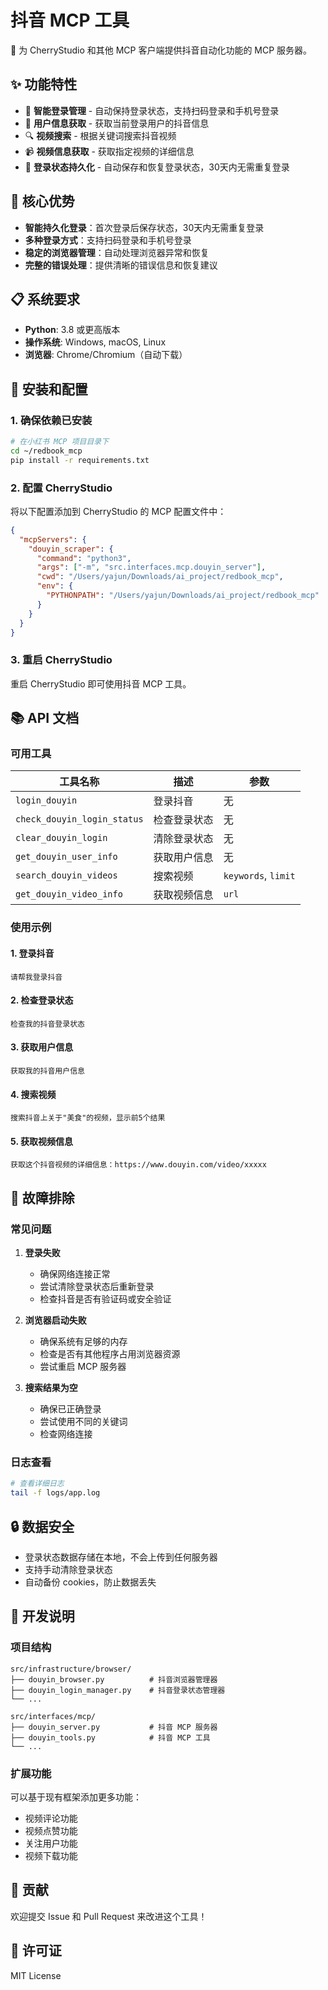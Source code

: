 # 抖音 MCP 工具

🎵 为 CherryStudio 和其他 MCP 客户端提供抖音自动化功能的 MCP 服务器。

## ✨ 功能特性

- 🔐 **智能登录管理** - 自动保持登录状态，支持扫码登录和手机号登录
- 👤 **用户信息获取** - 获取当前登录用户的抖音信息
- 🔍 **视频搜索** - 根据关键词搜索抖音视频
- 📹 **视频信息获取** - 获取指定视频的详细信息
- 💾 **登录状态持久化** - 自动保存和恢复登录状态，30天内无需重复登录

## 🎯 核心优势

- **智能持久化登录**：首次登录后保存状态，30天内无需重复登录
- **多种登录方式**：支持扫码登录和手机号登录
- **稳定的浏览器管理**：自动处理浏览器异常和恢复
- **完整的错误处理**：提供清晰的错误信息和恢复建议

## 📋 系统要求

- **Python**: 3.8 或更高版本
- **操作系统**: Windows, macOS, Linux
- **浏览器**: Chrome/Chromium（自动下载）

## 🚀 安装和配置

### 1. 确保依赖已安装

```bash
# 在小红书 MCP 项目目录下
cd ~/redbook_mcp
pip install -r requirements.txt
```

### 2. 配置 CherryStudio

将以下配置添加到 CherryStudio 的 MCP 配置文件中：

```json
{
  "mcpServers": {
    "douyin_scraper": {
      "command": "python3",
      "args": ["-m", "src.interfaces.mcp.douyin_server"],
      "cwd": "/Users/yajun/Downloads/ai_project/redbook_mcp",
      "env": {
        "PYTHONPATH": "/Users/yajun/Downloads/ai_project/redbook_mcp"
      }
    }
  }
}
```

### 3. 重启 CherryStudio

重启 CherryStudio 即可使用抖音 MCP 工具。

## 📚 API 文档

### 可用工具

| 工具名称 | 描述 | 参数 |
|---------|------|------|
| `login_douyin` | 登录抖音 | 无 |
| `check_douyin_login_status` | 检查登录状态 | 无 |
| `clear_douyin_login` | 清除登录状态 | 无 |
| `get_douyin_user_info` | 获取用户信息 | 无 |
| `search_douyin_videos` | 搜索视频 | `keywords`, `limit` |
| `get_douyin_video_info` | 获取视频信息 | `url` |

### 使用示例

#### 1. 登录抖音
```
请帮我登录抖音
```

#### 2. 检查登录状态
```
检查我的抖音登录状态
```

#### 3. 获取用户信息
```
获取我的抖音用户信息
```

#### 4. 搜索视频
```
搜索抖音上关于"美食"的视频，显示前5个结果
```

#### 5. 获取视频信息
```
获取这个抖音视频的详细信息：https://www.douyin.com/video/xxxxx
```

## 🔧 故障排除

### 常见问题

1. **登录失败**
   - 确保网络连接正常
   - 尝试清除登录状态后重新登录
   - 检查抖音是否有验证码或安全验证

2. **浏览器启动失败**
   - 确保系统有足够的内存
   - 检查是否有其他程序占用浏览器资源
   - 尝试重启 MCP 服务器

3. **搜索结果为空**
   - 确保已正确登录
   - 尝试使用不同的关键词
   - 检查网络连接

### 日志查看

```bash
# 查看详细日志
tail -f logs/app.log
```

## 🔒 数据安全

- 登录状态数据存储在本地，不会上传到任何服务器
- 支持手动清除登录状态
- 自动备份 cookies，防止数据丢失

## 📝 开发说明

### 项目结构

```
src/infrastructure/browser/
├── douyin_browser.py          # 抖音浏览器管理器
├── douyin_login_manager.py    # 抖音登录状态管理器
└── ...

src/interfaces/mcp/
├── douyin_server.py           # 抖音 MCP 服务器
├── douyin_tools.py            # 抖音 MCP 工具
└── ...
```

### 扩展功能

可以基于现有框架添加更多功能：
- 视频评论功能
- 视频点赞功能
- 关注用户功能
- 视频下载功能

## 🤝 贡献

欢迎提交 Issue 和 Pull Request 来改进这个工具！

## 📄 许可证

MIT License
